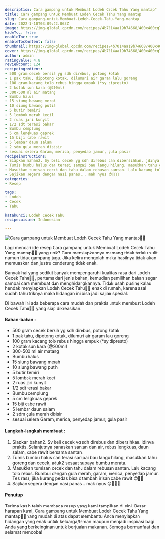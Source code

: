 ```yaml
---
description: Cara gampang untuk Membuat Lodeh Cecek Tahu Yang mantap"
title: Cara gampang untuk Membuat Lodeh Cecek Tahu Yang mantap
slug: Cara-gampang-untuk-Membuat-Lodeh-Cecek-Tahu-Yang-mantap
date: 2022-1-10T03:09:12.063Z
image: https://img-global.cpcdn.com/recipes/4b7014aa19b74668/400x400cq70/photo.jpg
hideToc: false
enableToc: true
enableTocContent: false
thumbnail: https://img-global.cpcdn.com/recipes/4b7014aa19b74668/400x400cq70/photo.jpg
cover: https://img-global.cpcdn.com/recipes/4b7014aa19b74668/400x400cq70/photo.jpg
author: admin
ratingvalue: 4.8
reviewcount: 124
recipeingredient:
- 500 gram cecek bersih yg sdh direbus, potong kotak
- 1 pak tahu, dipotong kotak, dilumuri air garam lalu goreng
- 100 gram kacang tolo rebus hingga empuk (*sy dipresto)
- 2 kotak sun kara (@200ml)
- 300-500 ml air matang
- Bumbu halus
- 15 siung bawang merah
- 10 siung bawang putih
- 5 butir kemiri
- 5 lombok merah kecil
- 2 ruas jari kunyit
- 1/2 sdt terasi bakar
- Bumbu cemplung
- 5 cm lengkuas geprek
- 15 biji cabe rawit
- 5 lembar daun salam
- 2 sdm gula merah disisir
- sesuai selera Garam, merica, penyedap jamur, gula pasir
recipeinstructions:
- Siapkan bahan2. Sy beli cecek yg sdh direbus dan dibersihkan, jdinya praktis. Selanjutnya panaskan santan dan air, rebus lengkuas, daun salam, cabe rawit bersama santan.
- Tumis bumbu halus dan terasi sampai bau langu hilang, masukkan tahu goreng dan cecek, aduk2 sesaat supaya bumbu merata.
- Masukkan tumisan cecek dan tahu dalam rebusan santan. Lalu kacang tolo rebus. Bumbui dengan gula merah, garam, merica, penyedap jamur. Tes rasa, jika kurang pedas bisa ditambah irisan cabe rawit 😍👍🏻
- Sajikan segera dengan nasi panas... mak nyus 😍👍🏻🍚
categories:
- Resep

tags:
- Lodeh
- Cecek
- Tahu

katakunci: Lodeh Cecek Tahu
recipecuisine: Indonesian

---
```


![Cara gampang untuk Membuat Lodeh Cecek Tahu Yang mantap👩‍🍳](https://img-global.cpcdn.com/recipes/4b7014aa19b74668/400x400cq70/photo.jpg)

Lagi mencari ide resep Cara gampang untuk Membuat Lodeh Cecek Tahu Yang mantap👩‍🍳 yang unik? Cara menyiapkannya memang tidak terlalu sulit namun tidak gampang juga. Jika keliru mengolah maka hasilnya tidak akan memuaskan dan justru cenderung tidak enak.

Banyak hal yang sedikit banyak mempengaruhi kualitas rasa dari Lodeh Cecek Tahu👩‍🍳, pertama dari jenis bahan, kemudian pemilihan bahan segar sampai cara membuat dan menghidangkannya. Tidak usah pusing kalau hendak menyiapkan Lodeh Cecek Tahu👩‍🍳 enak di rumah, karena asal sudah tahu triknya maka hidangan ini bisa jadi sajian spesial.

Di bawah ini ada beberapa cara mudah dan praktis untuk membuat Lodeh Cecek Tahu👩‍🍳 yang siap dikreasikan.

<!--inarticleads1-->

#### Bahan-bahan :

- 500 gram cecek bersih yg sdh direbus, potong kotak
- 1 pak tahu, dipotong kotak, dilumuri air garam lalu goreng
- 100 gram kacang tolo rebus hingga empuk (*sy dipresto)
- 2 kotak sun kara (@200ml)
- 300-500 ml air matang
- Bumbu halus
- 15 siung bawang merah
- 10 siung bawang putih
- 5 butir kemiri
- 5 lombok merah kecil
- 2 ruas jari kunyit
- 1/2 sdt terasi bakar
- Bumbu cemplung
- 5 cm lengkuas geprek
- 15 biji cabe rawit
- 5 lembar daun salam
- 2 sdm gula merah disisir
- sesuai selera Garam, merica, penyedap jamur, gula pasir

<!--inarticleads2-->

#### Langkah-langkah membuat :

1. Siapkan bahan2. Sy beli cecek yg sdh direbus dan dibersihkan, jdinya praktis. Selanjutnya panaskan santan dan air, rebus lengkuas, daun salam, cabe rawit bersama santan.
1. Tumis bumbu halus dan terasi sampai bau langu hilang, masukkan tahu goreng dan cecek, aduk2 sesaat supaya bumbu merata.
1. Masukkan tumisan cecek dan tahu dalam rebusan santan. Lalu kacang tolo rebus. Bumbui dengan gula merah, garam, merica, penyedap jamur. Tes rasa, jika kurang pedas bisa ditambah irisan cabe rawit 😍👍🏻
1. Sajikan segera dengan nasi panas... mak nyus 😍👍🏻🍚

#### Penutup

Terima kasih telah membaca resep yang kami tampilkan di sini. Besar harapan kami, Cara gampang untuk Membuat Lodeh Cecek Tahu Yang mantap👩‍🍳 yang mudah di atas dapat membantu Anda menyiapkan hidangan yang enak untuk keluarga/teman maupun menjadi inspirasi bagi Anda yang berkeinginan untuk berjualan makanan. Semoga bermanfaat dan selamat mencoba!